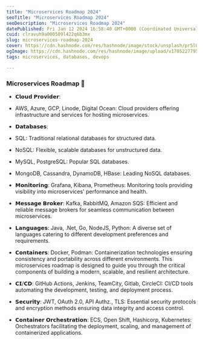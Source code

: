 ```yaml
---
title: "Microservices Roadmap 2024"
seoTitle: "Microservices Roadmap 2024"
seoDescription: "Microservices Roadmap 2024"
datePublished: Fri Jan 12 2024 16:58:40 GMT+0000 (Coordinated Universal Time)
cuid: clravuh9a000509l422q6b3mx
slug: microservices-roadmap-2024
cover: https://cdn.hashnode.com/res/hashnode/image/stock/unsplash/pr5lUMgocTs/upload/1fab76a14d3f52ced8d874e9744f98e9.jpeg
ogImage: https://cdn.hashnode.com/res/hashnode/image/upload/v1705227795116/c80ae0f6-8f0d-427d-8e1c-9a6b20eccc15.jpeg
tags: microservices, databases, devops

---
```


### Microservices Roadmap 🚀

* 𝗖𝗹𝗼𝘂𝗱 𝗣𝗿𝗼𝘃𝗶𝗱𝗲𝗿:
    
* AWS, Azure, GCP, Linode, Digital Ocean: Cloud providers offering infrastructure and services for hosting microservices.
    
* 𝗗𝗮𝘁𝗮𝗯𝗮𝘀𝗲𝘀:
    
* SQL: Traditional relational databases for structured data.
    
* NoSQL: Flexible, scalable databases for unstructured data.
    
* MySQL, PostgreSQL: Popular SQL databases.
    
* MongoDB, Cassandra, DynamoDB, HBase: Leading NoSQL databases.
    
* 𝗠𝗼𝗻𝗶𝘁𝗼𝗿𝗶𝗻𝗴: Grafana, Kibana, Prometheus: Monitoring tools providing visibility into microservices' performance and health.
    
* 𝗠𝗲𝘀𝘀𝗮𝗴𝗲 𝗕𝗿𝗼𝗸𝗲𝗿: Kafka, RabbitMQ, Amazon SQS: Efficient and reliable message brokers for seamless communication between microservices.
    
* 𝗟𝗮𝗻𝗴𝘂𝗮𝗴𝗲𝘀: Java, .Net, Go, NodeJS, Python: A diverse set of languages catering to different development preferences and requirements.
    
* 𝗖𝗼𝗻𝘁𝗮𝗶𝗻𝗲𝗿𝘀: Docker, Podman: Containerization technologies ensuring consistency and portability across different environments. This microservices roadmap is designed to guide you through the critical components of building a modern, scalable, and resilient architecture.
    
* 𝗖𝗜/𝗖𝗗: GitHub Actions, Jenkins, TeamCity, Gitlab, CircleCI: CI/CD tools automating the development, testing, and deployment process.
    
* 𝗦𝗲𝗰𝘂𝗿𝗶𝘁𝘆: JWT, OAuth 2.0, API Authz., TLS: Essential security protocols and encryption methods ensuring data integrity and access control.
    
* 𝗖𝗼𝗻𝘁𝗮𝗶𝗻𝗲𝗿 𝗢𝗿𝗰𝗵𝗲𝘀𝘁𝗿𝗮𝘁𝗶𝗼𝗻: ECS, Open Shift, Hashicorp, Kubernetes: Orchestrators facilitating the deployment, scaling, and management of containerized applications.